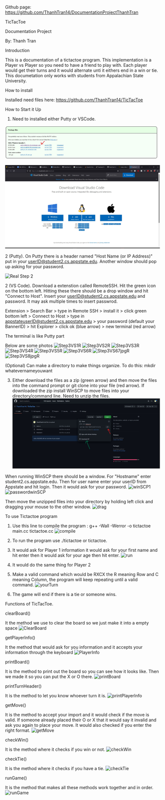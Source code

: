 Github page: https://github.com/ThanhTran14/DocumentationProjectThanhTran 
 
TicTacToe

Documentation Project

By: Thanh Tran


Introduction

This is a documentation of a tictactoe program. This implementation is a Player vs Player so you need to have a friend to play with. Each player would get their turns and it would alternate unti it eithers end in a win or tie. This documetation only works with students from Appalachian State University.


How to install

Installed need files here: https://github.com/ThanhTran14/TicTacToe


How to Start it Up

1. Need to installed either Putty or VSCode.

![Photos for Documentation](./Step1.jpg)

![Photos for Documentation](./Step1pt2.jpg)

2 (Putty). On Putty there is a header named "Host Name (or IP Address)" put in your userID@student2.cs.appstate.edu. Another window should pop up asking for your password. 

![Real Step 2](https://user-images.githubusercontent.com/97632664/165152707-46b8eaad-6c7e-4e9e-847d-f77fc0f747c5.jpg)

2 (VS Code). Download a extenstion called RemoteSSH. Hit the green icon on the bottom left. Hitting these there should be a drop window and hit "Connect to Host". Insert your userID@student2.cs.appstate.edu and password. It may ask multiple times to insert passwrod.


Extension > Search Bar > type in Remote SSH > install it > click green bottom left > Connect to Host > type in appstateuserID@student2.cs.appstate.edu > your password (default your BannerID) > hit Explorer > click ok (blue arrow) > new terminal (red arrow)

The terminal is like Putty part

Below are some photos
![Step3VS1R](https://user-images.githubusercontent.com/97632664/166091385-9ac2a54d-859c-434f-a600-2a0daeaabf5f.jpg)
![Step3VS2R](https://user-images.githubusercontent.com/97632664/166091404-9ab77904-ab1e-4fe5-b598-101df4b128fb.jpg)
![Step3VS3R](https://user-images.githubusercontent.com/97632664/166091418-f04aea12-bae4-4fa1-aed4-60304278899b.jpg)
![Step3VS4R](https://user-images.githubusercontent.com/97632664/166091422-23571abd-4e57-48da-be08-ed03e22eac3c.jpg)
![Step3VS5R](https://user-images.githubusercontent.com/97632664/166091448-79a779ac-beae-47af-a029-bdd61f1fab89.jpg)
![Step3VS6R](https://user-images.githubusercontent.com/97632664/166091467-dc72a197-d573-4b6c-b058-363cac699011.jpg)
![Step3VS67jpgR](https://user-images.githubusercontent.com/97632664/166091490-94cf5cda-3b3b-4cfc-af52-305bb90abb05.jpg)
![Step3VS8jpgR](https://user-images.githubusercontent.com/97632664/166091506-28f5ee47-0555-4cde-aac1-5961ea81854d.jpg)


(Optional) Can make a directory to make things organize. To do this: mkdir whatevernameyouwant

3. Either download the files as a zip (green arrow) and then move the files into the command prompt or git clone into your file (red arrow). If downloaded the zip install WinSCP to move files into your directory/command line. Need to unzip the files.
![](Step2.jpg)

When running WinSCP there should be a window. For "Hostname" enter student2.cs.appstate.edu. Then for user name enter your userID from Appstate and hit login. Then it would ask for your password.
![winSCP1](https://user-images.githubusercontent.com/97632664/166092078-a58bca33-4f9f-4850-a5f0-708da5560af5.jpg)
![passwordwinSCP](https://user-images.githubusercontent.com/97632664/166092096-77f168ba-ffc1-4eec-8a32-4da8f763d0ae.jpg)

Then move the unzipped files into your directory by holding left click and dragging your mouse to the other window.
![drag](https://user-images.githubusercontent.com/97632664/166092202-a30f990d-b771-4a63-81f8-0430cda15240.jpg)


To use Tictactoe program

1. Use this line to compile the program : g++ -Wall -Werror -o tictactoe main.cc tictactoe.cc 
![compile](https://user-images.githubusercontent.com/97632664/166091865-10100696-dec4-4275-b4ab-fb345ade5d2c.jpg)

2. To run the program use ./tictactoe or tictactoe.

3. It would ask for Player 1 information it would ask for your first name and hit enter then it would ask for your age then hit enter.
![run](https://user-images.githubusercontent.com/97632664/166091951-7b580774-53ce-4be4-b383-6aefff93ac13.jpg)

4. It would do the same thing for Player 2

5. Make a valid command which would be RXCX the R meaning Row and C meaning Column, the program will keep repeating until a valid command.
![yourTurn](https://user-images.githubusercontent.com/97632664/166091966-caa61b10-b82c-43c3-bdb2-44639d51ab0a.jpg)

6. The game will end if there is a tie or someone wins.


Functions of TicTacToe.

clearBoard()

It the method we use to clear the board so we just make it into a empty space
![ClearBoard](https://user-images.githubusercontent.com/97632664/166091788-8a3a9c97-85ee-474a-ae6c-783284a2dc6e.jpg)

getPlayerInfo()

It the method that would ask for you information and it accepts your information through the keyboard
![PlayerInfo](https://user-images.githubusercontent.com/97632664/166091791-65836be6-1c0c-476c-a39b-d3854e480c62.jpg)

printBoard()

It is the method to print out the board so you can see how it looks like. Then we made it so you can put the X or O there.
![printBoard](https://user-images.githubusercontent.com/97632664/166091793-7e20a17e-2d76-4b99-952c-f5a28da3590b.jpg)

printTurnHeader() 

It is the method to let you know whoever turn it is.
![printPlayerInfo](https://user-images.githubusercontent.com/97632664/166091792-627ecdde-1b3d-4bdc-9e80-49b57303d0de.jpg)

getMove()

It is the method to accept your import and it would check if the move is valid. If someone already placed their O or X that it would say it invalid and ask you again to place your move. It would also checked if you enter the right format.
![getMove](https://user-images.githubusercontent.com/97632664/166091796-07c92352-6e44-45c7-a50a-9ab16e5c315e.jpg)

checkWin()

It is the method where it checks if you win or not.
![checkWin](https://user-images.githubusercontent.com/97632664/166091799-97b5a31b-3d84-4dce-8bf5-23d87569757d.jpg)

checkTie()

It is the method where it checks if you have a tie.
![checkTie](https://user-images.githubusercontent.com/97632664/166091801-10858532-d777-489d-b4ab-a3a0c8975a99.jpg)

runGame()

It is the method that makes all these methods work together and in order. 
![runGame](https://user-images.githubusercontent.com/97632664/166091803-7b9cf793-3600-4fb1-b4b0-82eb2cdeceb3.jpg)

